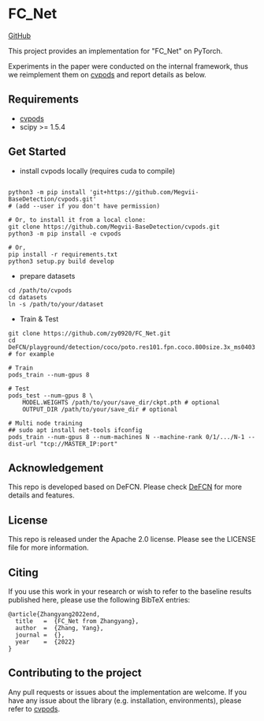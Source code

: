 # FC_Net

[GitHub](https://github.com/zy0920/FC_Net)

This project provides an implementation for "FC_Net" on PyTorch.

Experiments in the paper were conducted on the internal framework, thus we reimplement them on [cvpods](https://github.com/Megvii-BaseDetection/cvpods) and report details as below.

## Requirements
* [cvpods](https://github.com/Megvii-BaseDetection/cvpods)
* scipy >= 1.5.4

## Get Started

* install cvpods locally (requires cuda to compile)
```shell

python3 -m pip install 'git+https://github.com/Megvii-BaseDetection/cvpods.git'
# (add --user if you don't have permission)

# Or, to install it from a local clone:
git clone https://github.com/Megvii-BaseDetection/cvpods.git
python3 -m pip install -e cvpods

# Or,
pip install -r requirements.txt
python3 setup.py build develop
```

* prepare datasets
```shell
cd /path/to/cvpods
cd datasets
ln -s /path/to/your/dataset
```

* Train & Test
```shell
git clone https://github.com/zy0920/FC_Net.git
cd DeFCN/playground/detection/coco/poto.res101.fpn.coco.800size.3x_ms0403  # for example

# Train
pods_train --num-gpus 8

# Test
pods_test --num-gpus 8 \
    MODEL.WEIGHTS /path/to/your/save_dir/ckpt.pth # optional
    OUTPUT_DIR /path/to/your/save_dir # optional

# Multi node training
## sudo apt install net-tools ifconfig
pods_train --num-gpus 8 --num-machines N --machine-rank 0/1/.../N-1 --dist-url "tcp://MASTER_IP:port"

```

## Acknowledgement
This repo is developed based on DeFCN. Please check [DeFCN](https://github.com/Megvii-BaseDetection/DeFCN) for more details and features.

## License
This repo is released under the Apache 2.0 license. Please see the LICENSE file for more information.

## Citing
If you use this work in your research or wish to refer to the baseline results published here, please use the following BibTeX entries:
```
@article{Zhangyang2022end,
  title   =  {FC_Net from Zhangyang},
  author  =  {Zhang, Yang},
  journal =  {},
  year    =  {2022}
}
```

## Contributing to the project
Any pull requests or issues about the implementation are welcome. If you have any issue about the library (e.g. installation, environments), please refer to [cvpods](https://github.com/Megvii-BaseDetection/cvpods).
